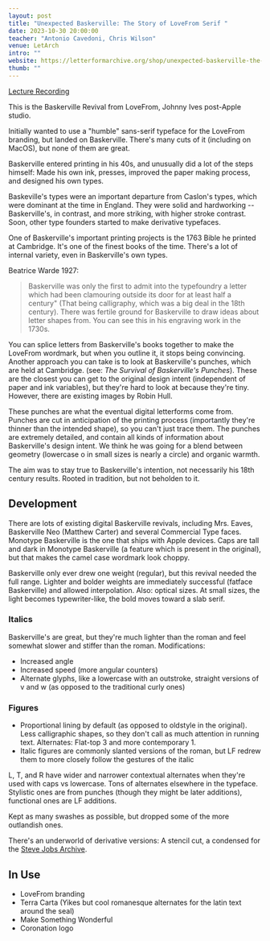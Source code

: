 ```yaml
---
layout: post
title: "Unexpected Baskerville: The Story of LoveFrom Serif "
date: 2023-10-30 20:00:00
teacher: "Antonio Cavedoni, Chris Wilson"
venue: LetArch
intro: ""
website: https://letterformarchive.org/shop/unexpected-baskerville-the-story-of-lovefrom-serif/?mc_cid=fc67f7f0c4&mc_eid=4942b30970#video
thumb: ""
---
```


[Lecture Recording](https://letterformarchive.org/shop/unexpected-baskerville-the-story-of-lovefrom-serif/?mc_cid=fc67f7f0c4&mc_eid=4942b30970#video)

This is the Baskerville Revival from LoveFrom, Johnny Ives post-Apple studio.

Initially wanted to use a "humble" sans-serif typeface for the LoveFrom branding, but landed on Baskerville. There's many cuts of it (including on MacOS), but none of them are great.

Baskerville entered printing in his 40s, and unusually did a lot of the steps himself: Made his own ink, presses, improved the paper making process, and designed his own types.

Baskeville's types were an important departure from Caslon's types, which were dominant at the time in England. They were solid and hardworking -- Baskerville's, in contrast, and more striking, with higher stroke contrast. Soon, other type founders started to make derivative typefaces.

One of Baskerville's important printing projects is the 1763 Bible he printed at Cambridge. It's one of the finest books of the time. There's a lot of internal variety, even in Baskerville's own types.

Beatrice Warde 1927:

> Baskerville was only the first to admit into the typefoundry a letter which had been clamouring outside its door for at least half a century" (That being calligraphy, which was a big deal in the 18th century). There was fertile ground for Baskerville to draw ideas about letter shapes from. You can see this in his engraving work in the 1730s.

You can splice letters from Baskerville's books together to make the LoveFrom wordmark, but when you outline it, it stops being convincing. Another approach you can take is to look at Baskerville's punches, which are held at Cambridge. (see: _The Survival of Baskerville's Punches_). These are the closest you can get to the original design intent (independent of paper and ink variables), but they're hard to look at because they're tiny. However, there are existing images by Robin Hull.

These punches are what the eventual digital letterforms come from. Punches are cut in anticipation of the printing process (importantly they're thinner than the intended shape), so you can't just trace them. The punches are extremely detailed, and contain all kinds of information about Baskerville's design intent. We think he was going for a blend between geometry (lowercase o in small sizes is nearly a circle) and organic warmth.

The aim was to stay true to Baskerville's intention, not necessarily his 18th century results. Rooted in tradition, but not beholden to it.

## Development

There are lots of existing digital Baskerville revivals, including Mrs. Eaves, Baskerville Neo (Matthew Carter) and several Commercial Type faces. Monotype Baskerville is the one that ships with Apple devices. Caps are tall and dark in Monotype Baskerville (a feature which is present in the original), but that makes the camel case wordmark look choppy.

Baskerville only ever drew one weight (regular), but this revival needed the full range. Lighter and bolder weights are immediately successful (fatface Baskerville) and allowed interpolation. Also: optical sizes. At small sizes, the light becomes typewriter-like, the bold moves toward a slab serif.

### Italics

Baskerville's are great, but they're much lighter than the roman and feel somewhat slower and stiffer than the roman. Modifications:

- Increased angle
- Increased speed (more angular counters)
- Alternate glyphs, like a lowercase with an outstroke, straight versions of v and w (as opposed to the traditional curly ones)

### Figures

- Proportional lining by default (as opposed to oldstyle in the original). Less calligraphic shapes, so they don't call as much attention in running text. Alternates: Flat-top 3 and more contemporary 1.
- Italic figures are commonly slanted versions of the roman, but LF redrew them to more closely follow the gestures of the italic

L, T, and R have wider and narrower contextual alternates when they're used with caps vs lowercase. Tons of alternates elsewhere in the typeface. Stylistic ones are from punches (though they might be later additions), functional ones are LF additions.

Kept as many swashes as possible, but dropped some of the more outlandish ones.

There's an underworld of derivative versions: A stencil cut, a condensed for the [Steve Jobs Archive](https://www.nytimes.com/2022/10/22/technology/steve-jobs-archive.html).

## In Use

- LoveFrom branding
- Terra Carta (Yikes but cool romanesque alternates for the latin text around the seal)
- Make Something Wonderful
- Coronation logo
